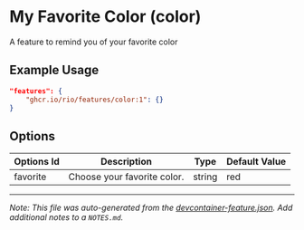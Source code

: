 
# My Favorite Color (color)

A feature to remind you of your favorite color

## Example Usage

```json
"features": {
    "ghcr.io/rio/features/color:1": {}
}
```

## Options

| Options Id | Description | Type | Default Value |
|-----|-----|-----|-----|
| favorite | Choose your favorite color. | string | red |



---

_Note: This file was auto-generated from the [devcontainer-feature.json](https://github.com/rio/features/blob/main/src/color/devcontainer-feature.json).  Add additional notes to a `NOTES.md`._

